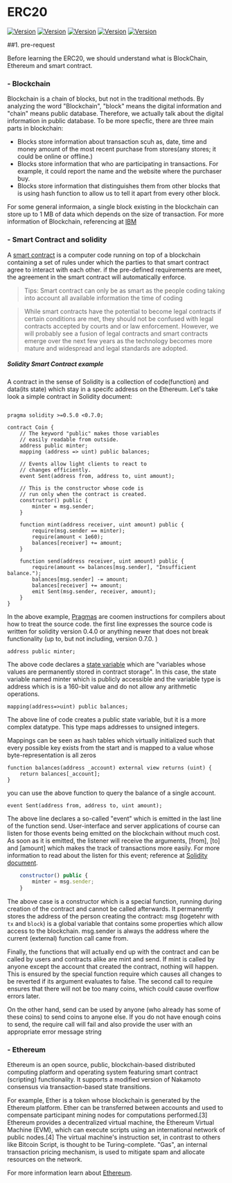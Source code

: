ERC20
===

[![Version](http://img.shields.io/badge/Certik-randombytes.svg)](https://certik.org/) 
[![Version](http://img.shields.io/badge/Solidity-randombytes.svg)](https://solidity.readthedocs.io/en/v0.5.8/) 
[![Version](http://img.shields.io/badge/Ethereum-randombytes.svg)](https://www.ethereum.org/) 
[![Version](http://img.shields.io/badge/BlockChain-randombytes.svg)](https://solidity.readthedocs.io/en/v0.5.8/) 
[![Version](http://img.shields.io/badge/Cryptocurrency/ICO-randombytes.svg)](https://www.investopedia.com/terms/i/initial-coin-offering-ico.asp) 


##1. pre-request

 Before learning the ERC20, we should understand what is BlockChain, Ethereum and smart contract. 

###	-	Blockchain

Blockchain is a chain of blocks, but not in the traditional methods. By analyzing the word "Blockchain", "block" means the digital information and "chain" means public database. Therefore, we actually talk about the digital information in public database. To be more specfic, there are three main parts in blockchain:

*	Blocks store information about transaction scuh as, date, time and money amount of the most recent purchase from stores(any stores; it could be online or offline.) 
* 	Blocks store information that who are participating in transactions. For example, it could report the name and the website where the purchaser buy.
*  	Blocks store information that distinguishes them from other blocks that is using hash function to allow us to tell it apart from every other block. 

For some general informaion, a single block existing in the blockchain can store up to 1 MB of data which depends on the size of transaction. For more information of Blockchain, referencing at [IBM](https://www.ibm.com/blockchain/what-is-blockchain)

###	-	Smart Contract and solidity

A [smart contract](https://en.wikipedia.org/wiki/Smart_contract) is a computer code running on top of a blockchain containing a set of rules under which the parties to that smart contract agree to interact with each other. if the pre-defined requirements are meet, the agreement in the smart contract will automatically enforce. 
>Tips: Smart contract can only be as smart as the people coding taking into account all available information the time of coding

>While smart contracts have the potential to become legal contracts if certain conditions are met, they should not be confused with legal contracts accepted by courts and or law enforcement. However, we will probably see a fusion of legal contracts and smart contracts emerge over the next few years as the technology becomes more mature and widespread and legal standards are adopted.

#####	Solidity Smart Contract example

A contract in the sense of Solidity is a collection of code(function) and data(its state) which stay in a specifc address on the Ethereum. Let's take look a simple contract in Solidity document:

```javascripts

pragma solidity >=0.5.0 <0.7.0;

contract Coin {
    // The keyword "public" makes those variables
    // easily readable from outside.
    address public minter;
    mapping (address => uint) public balances;

    // Events allow light clients to react to
    // changes efficiently.
    event Sent(address from, address to, uint amount);

    // This is the constructor whose code is
    // run only when the contract is created.
    constructor() public {
        minter = msg.sender;
    }

    function mint(address receiver, uint amount) public {
        require(msg.sender == minter);
        require(amount < 1e60);
        balances[receiver] += amount;
    }

    function send(address receiver, uint amount) public {
        require(amount <= balances[msg.sender], "Insufficient balance.");
        balances[msg.sender] -= amount;
        balances[receiver] += amount;
        emit Sent(msg.sender, receiver, amount);
    }
}
```

In the above example, [Pragmas](https://solidity.readthedocs.io/en/v0.5.8/layout-of-source-files.html#pragma) are coomen instructions for compilers about how to treat the source code. the first line expresses the source code is written for solidity version 0.4.0 or anything newer that does not break functionality (up to, but not including, version 0.7.0. ) 

```javascripts
address public minter;
```

The above code declares a [state variable](https://solidity.readthedocs.io/en/v0.5.3/structure-of-a-contract.html) which are "variables whose values are permanently stored in contract storage". In this case, the state variable named minter which is publicly accessible and the variable type is address which is is a 160-bit value and do not allow any arithmetic operations.

```javascripts
mapping(address=>uint) public balances;
```

The above line of code creates a public state variable, but it is a more complex datatype. This type maps addresses to unsigned integers.

Mappings can be seen as hash tables which virtually initialized such that every possible key exists from the start and is mapped to a value whose byte-representation is all zeros

```javascripts
function balances(address _account) external view returns (uint) {
    return balances[_account];
}
```
you can use the above function to query the balance of a single account.

```javascripts
event Sent(address from, address to, uint amount);
```
The above line declares a so-called "event" which is emitted in the last line of the function send. User-interface and server applications of course can listen for those events being emitted on the blockchain without much cost. As soon as it is emitted, the listener will receive the arguments, [from], [to] and [amount] which makes the track of transactions more easily. For more information to read about the listen for this event; reference at [Solidity document](https://solidity.readthedocs.io/en/v0.5.8/introduction-to-smart-contracts.html).

```javascript
    constructor() public {
        minter = msg.sender;
    }
```
The above case is a constructor which is a special function, running during creation of the contract and cannot be called afterwards. It permanently stores the address of the person creating the contract: msg (togetehr with `tx` and `block`) is a global variable that contains some properties which allow access to the blockchain. msg.sender is always the address where the current (external) function call came from.

Finally, the functions that will actually end up with the contract and can be called by users and contracts alike are mint and send. If mint is called by anyone except the account that created the contract, nothing will happen. This is ensured by the special function require which causes all changes to be reverted if its argument evaluates to false. The second call to require ensures that there will not be too many coins, which could cause overflow errors later.

On the other hand, send can be used by anyone (who already has some of these coins) to send coins to anyone else. If you do not have enough coins to send, the require call will fail and also provide the user with an appropriate error message string


###	-	Ethereum 

Ethereum is an open source, public, blockchain-based distributed computing platform and operating system featuring smart contract (scripting) functionality. It supports a modified version of Nakamoto consensus via transaction-based state transitions.

For example, Ether is a token whose blockchain is generated by the Ethereum platform. Ether can be transferred between accounts and used to compensate participant mining nodes for computations performed.[3] Ethereum provides a decentralized virtual machine, the Ethereum Virtual Machine (EVM), which can execute scripts using an international network of public nodes.[4] The virtual machine's instruction set, in contrast to others like Bitcoin Script, is thought to be Turing-complete. "Gas", an internal transaction pricing mechanism, is used to mitigate spam and allocate resources on the network.

For more information learn about [Ethereum](https://www.ethereum.org/).

